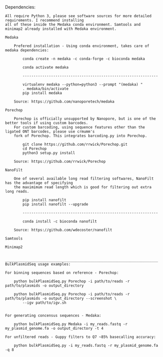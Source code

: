 Dependencies:
    
    All require Python 3, please see software sources for more detailed requirements. I recommend installing
    all of these inside the Medaka conda environment. Samtools and minimap2 already installed with Medaka environment.
    
    Medaka
    
        Prefered installation - Using conda environment, takes care of medaka dependencies:

            conda create -n medaka -c conda-forge -c bioconda medaka
            
            conda activate medaka

            --------------------------------------------------------------

            virtualenv medaka --python=python3 --prompt "(medaka) "
            . medaka/bin/activate
            pip install medaka
            
        Source: https://github.com/nanoporetech/medaka
        
    Porechop
    
        Porechop is officially unsupported by Nanopore, but is one of the better tools if using custom barcodes. 
        For custom barcoding, using sequence features other than the ligated ONT barcodes, please use crmumm's 
        fork of Porechop. This integrates barcoding.py into Porechop. 
    
            git clone https://github.com/rrwick/Porechop.git
            cd Porechop
            python3 setup.py install
            
        Source: https://github.com/rrwick/Porechop
            
    NanoFilt
    
        One of several available long read filtering softwares, NanoFilt has the advantage of specifying
        the maximimum read length which is good for filtering out extra long reads.
            
            pip install nanofilt
            pip install nanofilt --upgrade
           
            --------------------------------------------------------------
            
            conda install -c bioconda nanofilt
            
        Source: https://github.com/wdecoster/nanofilt
   
    Samtools
    
    Minimap2
    
    
    ______________________________________________________________________
    BulkPlasmidSeq usage examples:
    
    For binning sequences based on reference - Porechop:
  
        python bulkPlasmidSeq.py Porechop -i path/to/reads -r path/to/plasmids -o output_directory
        
        python bulkPlasmidSeq.py Porechop -i path/to/reads -r path/to/plasmids -o output_directory --screenshot \
            --igv path/to/igv.sh
            
    
    For generating concensus sequences - Medaka:
        
        python bulkPlasmidSeq.py Medaka -i my_reads.fastq -r my_plasmid_genome.fa -o output_directory -t 4
        
    For unfiltered reads - Guppy filters to Q7 ~85% basecalling accuracy:
    
        python bulkPlasmidSeq.py -i my_reads.fastq -r my_plasmid_genome.fa -q 8 
